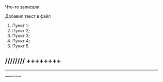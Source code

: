 Что-то записали 


Добавил текст в файл

1. Пункт 1;
2. Пункт 2;
3. Пункт 3;
4. Пункт 4;
5. Пункт 5.


////////
++++++++
--------
********
^^^^^^^^